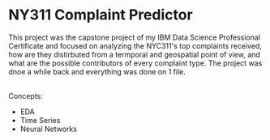 # NY311 Complaint Predictor
This project was the capstone project of my IBM Data Science Professional Certificate and focused on analyzing the NYC311's top complaints received, how are they distirbuted from a termporal and geospatial point of view, and what are the possible contributors of every complaint type. The project was dnoe a while back and everything was done on 1 file. <br><br>

Concepts: <br>
* EDA <br>
* Time Series <br>
* Neural Networks <br>

